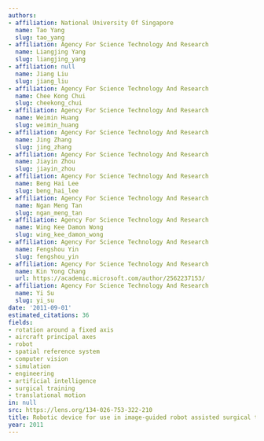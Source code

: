 ```yaml
---
authors:
- affiliation: National University Of Singapore
  name: Tao Yang
  slug: tao_yang
- affiliation: Agency For Science Technology And Research
  name: Liangjing Yang
  slug: liangjing_yang
- affiliation: null
  name: Jiang Liu
  slug: jiang_liu
- affiliation: Agency For Science Technology And Research
  name: Chee Kong Chui
  slug: cheekong_chui
- affiliation: Agency For Science Technology And Research
  name: Weimin Huang
  slug: weimin_huang
- affiliation: Agency For Science Technology And Research
  name: Jing Zhang
  slug: jing_zhang
- affiliation: Agency For Science Technology And Research
  name: Jiayin Zhou
  slug: jiayin_zhou
- affiliation: Agency For Science Technology And Research
  name: Beng Hai Lee
  slug: beng_hai_lee
- affiliation: Agency For Science Technology And Research
  name: Ngan Meng Tan
  slug: ngan_meng_tan
- affiliation: Agency For Science Technology And Research
  name: Wing Kee Damon Wong
  slug: wing_kee_damon_wong
- affiliation: Agency For Science Technology And Research
  name: Fengshou Yin
  slug: fengshou_yin
- affiliation: Agency For Science Technology And Research
  name: Kin Yong Chang
  url: https://academic.microsoft.com/author/2562237153/
- affiliation: Agency For Science Technology And Research
  name: Yi Su
  slug: yi_su
date: '2011-09-01'
estimated_citations: 36
fields:
- rotation around a fixed axis
- aircraft principal axes
- robot
- spatial reference system
- computer vision
- simulation
- engineering
- artificial intelligence
- surgical training
- translational motion
in: null
src: https://lens.org/134-026-753-322-210
title: Robotic device for use in image-guided robot assisted surgical training
year: 2011
---
```


